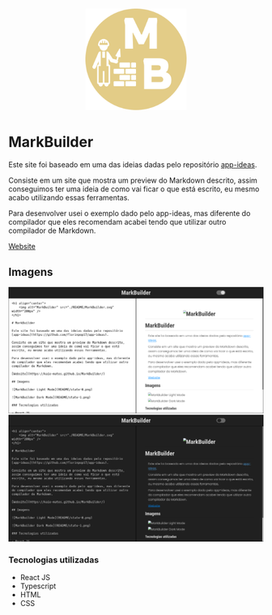 <h1 align="center">
    <img alt="MarkBuilder" src="./README/MarkBuilder.svg" width="200px" />
</h1>

# MarkBuilder

Este site foi baseado em uma das ideias dadas pelo repositório [app-ideas](https://github.com/florinpop17/app-ideas).

Consiste em um site que mostra um preview do Markdown descrito, assim conseguimos ter uma ideia de como vai ficar o que está escrito, eu mesmo acabo utilizando essas ferramentas.

Para desenvolver usei o exemplo dado pelo app-ideas, mas diferente do compilador que eles recomendam acabei tendo que utilizar outro compilador de Markdown.

[Website](https://kaio-matos.github.io/MarkBuilder/)

## Imagens

![MarkBuilder Light Mode](README/state-0.png)
![MarkBuilder Dark Mode](README/state-1.png)

### Tecnologias utilizadas

- React JS
- Typescript
- HTML
- CSS

